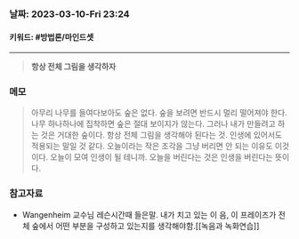 ### 날짜:   2023-03-10-Fri 23:24
#### 키워드: #방법론/마인드셋 
-----
>**항상 전체 그림을 생각하자**

### 메모

>아무리 나무를 들여다보아도 숲은 없다. 숲을 보려면 반드시 멀리 떨어져야 한다. 나무 하나하나에 집착하면 숲은 절대 보이지가 않는다.
>그러나 내가 만들려고 하는 것은 거대한 숲이다. 항상 전체 그림을 생각해야 된다는 것. 인생에 있어서도 적용되는 말일 것 같다. 오늘이라는 작은 조각을 그냥 버리면 안 되는 이유도 이것이다. 오늘이 모여 인생이 될 테니까. 오늘을 버린다는 것은 인생을 버린다는 뜻이다.

### 참고자료
- Wangenheim 교수님 레슨시간때 들은말. 내가 치고 있는 이 음, 이 프레이즈가 전체 숲에서 어떤 부분을 구성하고 있는지를 생각해야함.[[녹음과 녹화연습]]